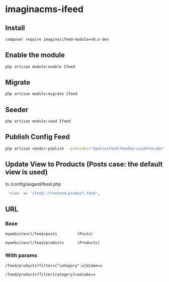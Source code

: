 # imaginacms-ifeed

## Install
```bash
composer require imagina/ifeed-module=v8.x-dev
```

## Enable the module
```bash
php artisan module:enable Ifeed
```

## Migrate

```bash
php artisan module:migrate Ifeed
```

## Seeder

```bash
php artisan module:seed Ifeed
```

## Publish Config Feed

```bash
php artisan vendor:publish --provider="Spatie\Feed\FeedServiceProvider" --tag="feed-views"
```

## Update View to Products      (Posts case: the default view is used)
In /config/asgard/feed.php
```bash
 'view' => 'ifeed::frontend.product.feed',
```

## URL

### Base

    mywebsiteurl/feed/posts         (Posts)

    mywebsiteurl/feed/products      (Products)

### With params

    /feed/products?filter={"category":x}&take=x

    /feed/products?filter[category]=x&take=x 
